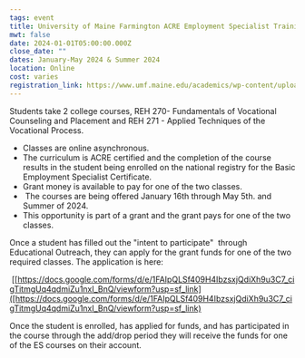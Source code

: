 ```yaml
---
tags: event
title: University of Maine Farmington ACRE Employment Specialist Training
mwt: false
date: 2024-01-01T05:00:00.000Z
close_date: ""
dates: January-May 2024 & Summer 2024
location: Online
cost: varies
registration_link: https://www.umf.maine.edu/academics/wp-content/uploads/sites/3/2023/08/Employment-Specialist-Certificate-Fillable-Form.pdf
---
```

Students take 2 college courses, REH 270- Fundamentals of Vocational Counseling and Placement and REH 271 - Applied Techniques of the Vocational Process. 

* Classes are online asynchronous. 
* The curriculum is ACRE certified and the completion of the course results in the student being enrolled on the national registry for the Basic Employment Specialist Certificate.
* Grant money is available to pay for one of the two classes.  
*  The courses are being offered January 16th through May 5th. and Summer of 2024.
* This opportunity is part of a grant and the grant pays for one of the two classes. 

Once a student has filled out the "intent to participate"  through Educational Outreach, they can apply for the grant funds for one of the two required classes. The application is here:

 [[https://docs.google.com/forms/d/e/1FAIpQLSf409H4IbzsxjQdiXh9u3C7_cigTitmgUq4qdmiZu1nxI_BnQ/viewform?usp=sf_link]([https://docs.google.com/forms/d/e/1FAIpQLSf409H4IbzsxjQdiXh9u3C7_cigTitmgUq4qdmiZu1nxI_BnQ/viewform?usp=sf_link) 

Once the student is enrolled, has applied for funds, and has participated in the course through the add/drop period they will receive the funds for one of the ES courses on their account.